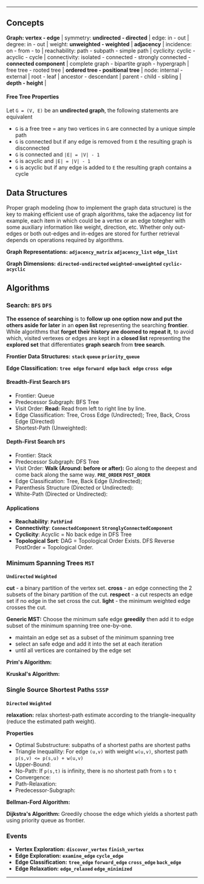 ***

Concepts
--------
**Graph: vertex - edge** |
symmetry: **undirected - directed** |
edge: in - out |
degree: in - out |
weight: **unweighted - weighted** |
**adjacency** |
incidence: on - from - to |
reachability: path - subpath - simple path |
cyclicity: cyclic - acyclic - cycle |
connectivity: isolated - connected - strongly connected - **connected component** |
complete graph - bipartite graph - hypergraph |
free tree - rooted tree |
**ordered tree - positional tree** |
node: internal - external |
root - leaf |
ancestor - descendant | 
parent - child - sibling |
**depth - height** |

#### Free Tree Properties
Let `G = (V, E)` be an **undirected graph**, the following statements are equivalent

* `G` is a free tree = any two vertices in `G` are connected by a unique simple path
* `G` is connected but if any edge is removed from `E` the resulting graph is disconnected
* `G` is connected and `|E| = |V| - 1`
* `G` is acyclic and `|E| = |V| - 1`
* `G` is acyclic but if any edge is added to `E` the resulting graph contains a cycle


Data Structures
---------------
Proper graph modeling (how to implement the graph data structure) is the key to making efficient use of graph algorithms, take the adjacency list for example, each item in which could be a vertex or an edge totegher with some auxiliary information like weight, direction, etc. Whether only out-edges or both out-edges and in-edges are stored for further retrieval depends on operations required by algorithms.

**Graph Representations:** 
**`adjacency_matrix` `adjacency_list` `edge_list`**

**Graph Dimensions:** 
**`directed-undirected` `weighted-unweighted` `cyclic-acyclic`**


Algorithms
----------

### Search: `BFS` `DFS`
**The essence of searching** 
is to **follow up one option now and put the others aside for later** in an **open list** representing the searching **frontier**. While algorithms that **forget their history are doomed to repeat it**, to avoid which, visited vertexes or edges are kept in a **closed list** representing the **explored set** that differentiates **graph search** from **tree search**.

**Frontier Data Structures:**
**`stack` `queue` `priority_queue`**

**Edge Classification:**
**`tree edge` `forward edge` `back edge` `cross edge`**

#### Breadth-First Search `BFS`
* Frontier: Queue
* Predecessor Subgraph: BFS Tree
* Visit Order: **Read:** Read from left to right line by line.
* Edge Classification: Tree, Cross Edge (Undirected); Tree, Back, Cross Edge (Directed)
* Shortest-Path (Unweighted):

#### Depth-First Search `DFS`
* Frontier: Stack
* Predecessor Subgraph: DFS Tree
* Visit Order: **Walk (Around: before or after):** Go along to the deepest and come back along the same way. **`PRE_ORDER` `POST_ORDER`**
* Edge Classification: Tree, Back Edge (Undirected);
* Parenthesis Structure (Directed or Undirected):
* White-Path (Directed or Undirected):

#### Applications
* **Reachability**: **`PathFind`**
* **Connectivity**: **`ConnectedComponent` `StronglyConnectedComponent`**
* **Cyclicity**: Acyclic = No back edge in DFS Tree
* **Topological Sort**: DAG = Topological Order Exists. DFS Reverse PostOrder = Topological Order.


### Minimum Spanning Trees `MST`
**`Undirected`**
**`Weighted`**

**cut** - a binary partition of the vertex set.
**cross** - an edge connecting the 2 subsets of the binary partition of the cut.
**respect** - a cut respects an edge set if no edge in the set cross the cut.
**light** - the minimum weighted edge crosses the cut.

**Generic MST:** 
Choose the minimum safe edge **greedily** then add it to edge subset of the minimum spanning tree one-by-one.

* maintain an edge set as a subset of the minimum spanning tree
* select an safe edge and add it into the set at each iteration
* until all vertices are contained by the edge set


**Prim's Algorithm:**

**Kruskal's Algorithm:**



### Single Source Shortest Paths `SSSP`
**`Directed`** **`Weighted`**

**relaxation:** relax shortest-path estimate according to the triangle-inequality (reduce the estimated path weight).

**Properties**

* Optimal Substructure: subpaths of a shortest paths are shortest paths
* Triangle Inequallity: For edge `(u,v)` with weight `w(u,v)`, shortest path `p(s,v) <= p(s,u) + w(u,v)`
* Upper-Bound:
* No-Path: If `p(s,t)` is infinity, there is no shortest path from `s` to `t`
* Convergence:
* Path-Relaxation:
* Predecessor-Subgraph:

**Bellman-Ford Algorithm:** 

**Dijkstra's Algorithm:** Greedily choose the edge which yields a shortest path using priority queue as frontier.


### Events
* **Vertex Exploration:** **`discover_vertex` `finish_vertex`**
* **Edge Exploration:** **`examine_edge` `cycle_edge`**
* **Edge Classification:** **`tree_edge` `forward_edge` `cross_edge` `back_edge`**
* **Edge Relaxation:** **`edge_relaxed` `edge_minimized`**

***
